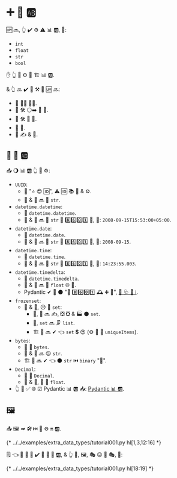 # ➕ 💽 🆎

🆙 🔜, 👆 ✔️ ⚙️ ⚠ 📊 🆎, 💖:

* `int`
* `float`
* `str`
* `bool`

✋️ 👆 💪 ⚙️ 🌅 🏗 📊 🆎.

&amp; 👆 🔜 ✔️ 🎏 ⚒ 👀 🆙 🔜:

* 👑 👨‍🎨 🐕‍🦺.
* 💽 🛠️ ⚪️➡️ 📨 📨.
* 💽 🛠️ 📨 💽.
* 💽 🔬.
* 🏧 ✍ &amp; 🧾.

## 🎏 💽 🆎

📥 🌖 📊 🆎 👆 💪 ⚙️:

* `UUID`:
    * 🐩 "⭐ 😍 🆔", ⚠ 🆔 📚 💽 &amp; ⚙️.
    * 📨 &amp; 📨 🔜 🎨 `str`.
* `datetime.datetime`:
    * 🐍 `datetime.datetime`.
    * 📨 &amp; 📨 🔜 🎨 `str` 💾 8️⃣6️⃣0️⃣1️⃣ 📁, 💖: `2008-09-15T15:53:00+05:00`.
* `datetime.date`:
    * 🐍 `datetime.date`.
    * 📨 &amp; 📨 🔜 🎨 `str` 💾 8️⃣6️⃣0️⃣1️⃣ 📁, 💖: `2008-09-15`.
* `datetime.time`:
    * 🐍 `datetime.time`.
    * 📨 &amp; 📨 🔜 🎨 `str` 💾 8️⃣6️⃣0️⃣1️⃣ 📁, 💖: `14:23:55.003`.
* `datetime.timedelta`:
    * 🐍 `datetime.timedelta`.
    * 📨 &amp; 📨 🔜 🎨 `float` 🌐 🥈.
    * Pydantic ✔ 🎦 ⚫️ "💾 8️⃣6️⃣0️⃣1️⃣ 🕰 ➕ 🔢", <a href="https://docs.pydantic.dev/latest/concepts/serialization/#json_encoders" class="external-link" target="_blank">👀 🩺 🌅 ℹ</a>.
* `frozenset`:
    * 📨 &amp; 📨, 😥 🎏 `set`:
        * 📨, 📇 🔜 ✍, ❎ ❎ &amp; 🏭 ⚫️ `set`.
        * 📨, `set` 🔜 🗜 `list`.
        * 🏗 🔗 🔜 ✔ 👈 `set` 💲 😍 (⚙️ 🎻 🔗 `uniqueItems`).
* `bytes`:
    * 🐩 🐍 `bytes`.
    * 📨 &amp; 📨 🔜 😥 `str`.
    * 🏗 🔗 🔜 ✔ 👈 ⚫️ `str` ⏮️ `binary` "📁".
* `Decimal`:
    * 🐩 🐍 `Decimal`.
    * 📨 &amp; 📨, 🍵 🎏 `float`.
* 👆 💪 ✅ 🌐 ☑ Pydantic 📊 🆎 📥: <a href="https://docs.pydantic.dev/latest/concepts/types/" class="external-link" target="_blank">Pydantic 📊 🆎</a>.

## 🖼

📥 🖼 *➡ 🛠️* ⏮️ 🔢 ⚙️ 🔛 🆎.

{* ../../examples/extra_data_types/tutorial001.py hl[1,3,12:16] *}

🗒 👈 🔢 🔘 🔢 ✔️ 👫 🐠 💽 🆎, &amp; 👆 💪, 🖼, 🎭 😐 📅 🎭, 💖:

{* ../../examples/extra_data_types/tutorial001.py hl[18:19] *}
